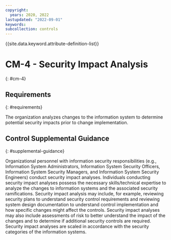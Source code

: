 ```yaml
---
copyright:
  years: 2020, 2022
lastupdated: "2022-09-01"
keywords: 
subcollection: controls
---
```



{{site.data.keyword.attribute-definition-list}}


# CM-4 - Security Impact Analysis
{: #cm-4}

## Requirements
{: #requirements}

The organization analyzes changes to the information system to determine potential security impacts prior to change implementation.

## Control Supplemental Guidance
{: #supplemental-guidance}

Organizational personnel with information security responsibilities (e.g., Information System Administrators, Information System Security Officers, Information System Security Managers, and Information System Security Engineers) conduct security impact analyses. Individuals conducting security impact analyses possess the necessary skills/technical expertise to analyze the changes to information systems and the associated security ramifications. Security impact analysis may include, for example, reviewing security plans to understand security control requirements and reviewing system design documentation to understand control implementation and how specific changes might affect the controls. Security impact analyses may also include assessments of risk to better understand the impact of the changes and to determine if additional security controls are required. Security impact analyses are scaled in accordance with the security categories of the information systems.
